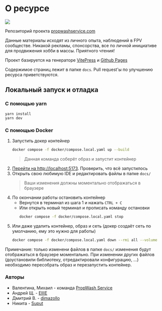 # О ресурсе

![](docs/assets/hero-bg.jpg)

Репозиторий проекта [propwashservice.com](https://propwashservice.com)

Данные материалы исходят из личного опыта, наблюдений в FPV сообществе. Никакой рекламы, спонсорства, все по личной инициативе для продвижения хобби в массы. Приятного чтения!

Проект базируется на генераторе [VitePress](https://vitepress.vuejs.org) и [Github Pages](https://pages.github.com/)

Содержимое страниц лежит в папке `docs`. Pull request'ы по улучшению ресурса приветствуются.

## Локальный запуск и отладка

### С помощью yarn

```shell
yarn install
yarn dev
```

### С помощью Docker
1. Запустить докер контейнер
    ```bash
    docker compose -f docker/compose.local.yaml up --build
    ```
    > Данная команда соберёт образ и запустит контейнер
1. [Перейти на http://localhost:5173](http://localhost:5173). Проверить, что всё запустилось
1. Открыть свою любимую IDE и редактировать файлы в папке `docs/`
    > Ваши изменения должны моментально отображаться в браузере
1. По окончании работы остановить контейнер
    - Вернутся в терминал из шага 1 и нажать `CTRL + C`
    - Или открыть новый терминал и прописать команду остановки
        ```bash
        docker compose -f docker/compose.local.yaml stop
        ```
1. Или даже удалить контейнер, образ и сеть (докер создаёт сеть по умолчанию, ему это нужно для работы)
    ```bash
    docker compose -f docker/compose.local.yaml down --rmi all --volumes --remove-orphans
    ```

Примечание: только изменени файлов в папке `docs/` изменения будут отображаться в браузере моментально. При изменении других файлов (доустановили библиотеку, отредактировали конфигурацию, ...) необходимо пересобрать образ и перезапустить контейнер.

### Авторы

- Валентина, Михаил - команда [PropWash Service](https://github.com/ikherty)
- Андрей Щ. - [EIIIE](https://github.com/EIIIE)
- Дмитрий В. - [dimazollo](https://github.com/dimazollo)
- Никита - [Suput](https://github.com/Suput)

